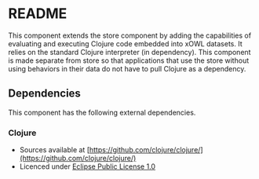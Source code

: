 # README #

This component extends the store component by adding the capabilities of evaluating and executing Clojure code embedded into xOWL datasets.
It relies on the standard Clojure interpreter (in dependency).
This component is made separate from store so that applications that use the store without using behaviors in their data do not have to pull Clojure as a dependency.

## Dependencies

This component has the following external dependencies.

### Clojure

* Sources available at [https://github.com/clojure/clojure/](https://github.com/clojure/clojure/)
* Licenced under [Eclipse Public License 1.0](https://opensource.org/licenses/eclipse-1.0.php)